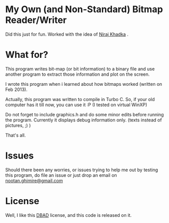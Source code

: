My Own (and Non-Standard) Bitmap Reader/Writer
=============

Did this just for fun. Worked with the idea of [Niraj Khadka](http://twitter.com/N3Ur0t0x1c) .

What for?
====

This program writes bit-map (or bit information) to a binary file and use another program to extract those information and plot on the 
screen. 


I wrote this program when i learned about how bitmaps worked (written on Feb 2013). 


Actually, this program was written to compile in Turbo C. So, if your old computer has it till now, you can use it :P (I tested on virtual WinXP)


Do not forget to include graphics.h and do some minor edits  before running the program. Currently it displays debug information only. (texts instead of pictures, ;) )

That's all. 


Issues
====

Should there been any worries, or issues trying to help me out by testing this program, do file an issue or just drop an email
on nootan.ghimire@gmail.com 

License
=====

Well, I like this [DBAD](https://github.com/philsturgeon/dbad) license, and this code is released on it.
